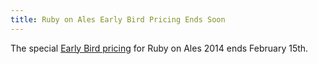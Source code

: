 ```yaml
---
title: Ruby on Ales Early Bird Pricing Ends Soon
---
```


The special [Early Bird pricing][reg] for Ruby on Ales 2014 ends February 15th.

[reg]: https://ruby.onales.com/register

